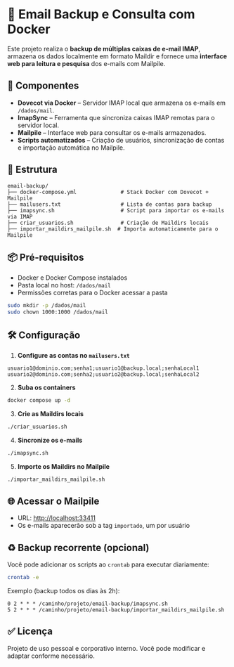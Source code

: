# 📧 Email Backup e Consulta com Docker

Este projeto realiza o **backup de múltiplas caixas de e-mail IMAP**, armazena os dados localmente em formato Maildir e fornece uma **interface web para leitura e pesquisa** dos e-mails com Mailpile.

## 🔧 Componentes

- **Dovecot via Docker** – Servidor IMAP local que armazena os e-mails em `/dados/mail`.
- **ImapSync** – Ferramenta que sincroniza caixas IMAP remotas para o servidor local.
- **Mailpile** – Interface web para consultar os e-mails armazenados.
- **Scripts automatizados** – Criação de usuários, sincronização de contas e importação automática no Mailpile.

## 📁 Estrutura

```
email-backup/
├── docker-compose.yml              # Stack Docker com Dovecot + Mailpile
├── mailusers.txt                   # Lista de contas para backup
├── imapsync.sh                     # Script para importar os e-mails via IMAP
├── criar_usuarios.sh               # Criação de Maildirs locais
├── importar_maildirs_mailpile.sh  # Importa automaticamente para o Mailpile
```

## 📦 Pré-requisitos

- Docker e Docker Compose instalados
- Pasta local no host: `/dados/mail`
- Permissões corretas para o Docker acessar a pasta

```bash
sudo mkdir -p /dados/mail
sudo chown 1000:1000 /dados/mail
```

## 🛠️ Configuração

1. **Configure as contas no `mailusers.txt`**

```
usuario1@dominio.com;senha1;usuario1@backup.local;senhaLocal1
usuario2@dominio.com;senha2;usuario2@backup.local;senhaLocal2
```

2. **Suba os containers**

```bash
docker compose up -d
```

3. **Crie as Maildirs locais**

```bash
./criar_usuarios.sh
```

4. **Sincronize os e-mails**

```bash
./imapsync.sh
```

5. **Importe os Maildirs no Mailpile**

```bash
./importar_maildirs_mailpile.sh
```

## 🌐 Acessar o Mailpile

- URL: [http://localhost:33411](http://localhost:33411)
- Os e-mails aparecerão sob a tag `importado`, um por usuário

## ♻️ Backup recorrente (opcional)

Você pode adicionar os scripts ao `crontab` para executar diariamente:

```bash
crontab -e
```

Exemplo (backup todos os dias às 2h):

```
0 2 * * * /caminho/projeto/email-backup/imapsync.sh
5 2 * * * /caminho/projeto/email-backup/importar_maildirs_mailpile.sh
```

## ✅ Licença

Projeto de uso pessoal e corporativo interno. Você pode modificar e adaptar conforme necessário.
